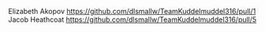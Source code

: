 Elizabeth Akopov https://github.com/dlsmallw/TeamKuddelmuddel316/pull/1
Jacob Heathcoat https://github.com/dlsmallw/TeamKuddelmuddel316/pull/5